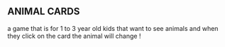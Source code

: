 ANIMAL CARDS
--
a game that is for 1 to 3 year old kids that want to see animals and 
when they click on the card the animal will change !
